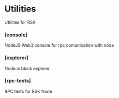 # Utilities
Utilities for RSK

### [console]
NodeJS Web3 console for rpc comunication with node

### [explorer]
NodeJs block explorer

### [rpc-tests]
RPC tests for RSK Node

